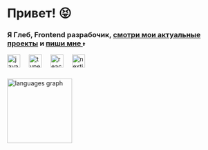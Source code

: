 <h1 align="left">Привет! 😝</h1>

<div>
<h3 align="left">Я Глеб, Frontend разрабочик, <a href="https://github.com/stars/Glebanka/lists/my-stack" target="_blank">смотри мои актуальные проекты</a> и 
  <a href="https://t.me/bankagle" target="_blank">
    пиши мне
    <img src="https://raw.githubusercontent.com/maurodesouza/profile-readme-generator/master/src/assets/icons/social/telegram/default.svg" width="13" height="13" alt="telegram logo"  />
  </a>
</h3>
</div>

<div align="left">
  <img src="https://cdn.jsdelivr.net/gh/devicons/devicon/icons/javascript/javascript-original.svg" height="30" alt="javascript logo"  />
  <img width="12" />
  <img src="https://cdn.jsdelivr.net/gh/devicons/devicon/icons/typescript/typescript-original.svg" height="30" alt="typescript logo"  />
  <img width="12" />
  <img src="https://cdn.jsdelivr.net/gh/devicons/devicon/icons/react/react-original.svg" height="30" alt="react logo"  />
  <img width="12" />
  <img src="https://cdn.jsdelivr.net/gh/devicons/devicon/icons/nextjs/nextjs-original.svg" height="30" alt="nextjs logo"  />
</div>

###
<div align="left">
  <img src="https://github-readme-stats.vercel.app/api/top-langs?username=Glebanka&locale=en&hide_title=false&layout=compact&card_width=320&langs_count=5&theme=radical&hide_border=false&order=2&custom_title=%D0%A7%D0%B0%D1%81%D1%82%D0%BE%20%D0%B8%D1%81%D0%BF%D0%BE%D0%BB%D1%8C%D0%B7%D1%83%D0%B5%D0%BC%D1%8B%D0%B5%20%D1%8F%D0%B7%D1%8B%D0%BA%D0%B8" height="150" alt="languages graph"  />
</div>
